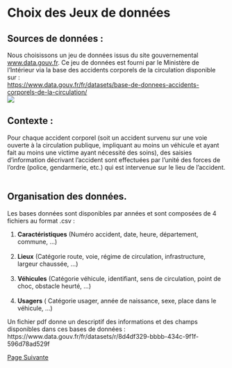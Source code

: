 # Choix des Jeux de données

## Sources de données :
Nous choisissons un jeu de données issus du site gouvernemental www.data.gouv.fr. Ce jeu de données est fourni par le Ministère de l’Intérieur via la base des accidents corporels de la circulation disponible sur :<br>
https://www.data.gouv.fr/fr/datasets/base-de-donnees-accidents-corporels-de-la-circulation/ <br>
![](https://user-images.githubusercontent.com/54117403/80628998-7b5f0e80-8a52-11ea-82f3-a6b9dccb67c6.PNG)
<br>
## Contexte : <br>
Pour chaque accident corporel (soit un accident survenu sur une voie ouverte à la circulation publique, impliquant au moins un véhicule et ayant fait au moins une victime ayant nécessité des soins), des saisies d’information décrivant l’accident sont effectuées par l’unité des forces de l’ordre (police, gendarmerie, etc.) qui est intervenue sur le lieu de l’accident.
<br><br>
## Organisation des données.<br>
Les bases données sont disponibles par années et sont composées de 4 fichiers au format .csv : <br>
<ol>
<li><strong>Caractéristiques</strong> (Numéro accident, date, heure, département, commune, …) </li><br>
<li><strong>Lieux</strong> (Catégorie route, voie, régime de circulation, infrastructure, largeur chaussée, …) </li><br>
<li><strong>Véhicules</strong> (Catégorie véhicule, identifiant, sens de circulation, point de choc, obstacle heurté, …) </li><br>
<li><strong>Usagers</strong> ( Catégorie usager, année de naissance, sexe, place dans le véhicule, …) </li>
</ol>
Un fichier pdf donne un descriptif des informations et des champs disponibles dans ces bases de données : <br> https://www.data.gouv.fr/fr/datasets/r/8d4df329-bbbb-434c-9f1f-596d78ad529f
<br>


[Page Suivante](https://daviddemacedo.github.io/sid_spark/descpb/)
